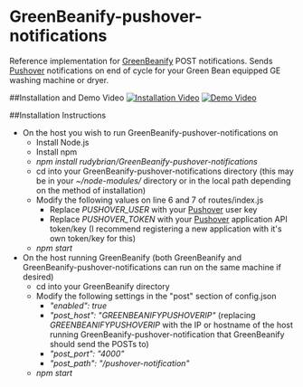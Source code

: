 GreenBeanify-pushover-notifications
===================================

Reference implementation for [GreenBeanify](https://github.com/rudybrian/GreenBeanify) POST notifications. Sends [Pushover](https://pushover.net) notifications on end of cycle for your Green Bean equipped GE washing machine or dryer.

##Installation and Demo Video
[![Installation Video](http://img.youtube.com/vi/AjoRDDi2Anw/0.jpg)](https://www.youtube.com/watch?v=AjoRDDi2Anw)
[![Demo Video](http://img.youtube.com/vi/jxN31WzsJAk/0.jpg)](https://www.youtube.com/watch?v=jxN31WzsJAk)

##Installation Instructions
- On the host you wish to run GreenBeanify-pushover-notifications on
  - Install Node.js
  - Install npm
  - *npm install rudybrian/GreenBeanify-pushover-notifications*
  - cd into your GreenBeanify-pushover-notifications directory (this may be in your *~/node-modules/* directory or in the local path depending on the method of installation)
  - Modify the following values on line 6 and 7 of routes/index.js
    - Replace *PUSHOVER_USER* with your [Pushover](https://pushover.net) user key
    - Replace *PUSHOVER_TOKEN* with your [Pushover](https://pushover.net) application API token/key (I recommend registering a new application with it's own token/key for this)
  - *npm start*
- On the host running GreenBeanify (both GreenBeanify and GreenBeanify-pushover-notifications can run on the same machine if desired)
  - cd into your GreenBeanify directory
  - Modify the following settings in the "post" section of config.json
    - *"enabled": true*
    - *"post_host": "GREENBEANIFYPUSHOVERIP"* (replacing *GREENBEANIFYPUSHOVERIP* with the IP or hostname of the host running GreenBeanify-pushover-notification that GreenBeanify should send the POSTs to)
    - *"post_port": "4000"*
    - *"post_path": "/pushover-notification"*
  - *npm start*
